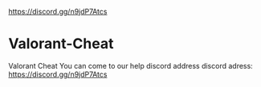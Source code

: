 https://discord.gg/n9jdP7Atcs
# Valorant-Cheat
Valorant Cheat
You can come to our help discord address
discord adress: https://discord.gg/n9jdP7Atcs
